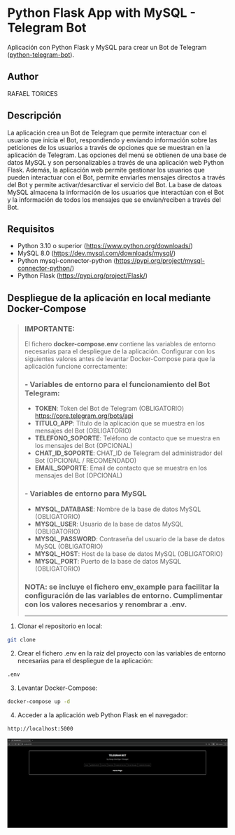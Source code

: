 # Python Flask App with MySQL - Telegram Bot

Aplicación con Python Flask y MySQL para crear un Bot de Telegram ([python-telegram-bot](https://core.telegram.org/bots/api)).

## Author

RAFAEL TORICES

## Descripción

La aplicación crea un Bot de Telegram que permite interactuar con el usuario que inicia el Bot, respondiendo y enviando información sobre las peticiones de los usuarios a través de opciones que se muestran en la aplicación de Telegram. Las opciones del menú se obtienen de una base de datos MySQL y son personalizables a través de una aplicación web Python Flask. Además, la aplicación web permite gestionar los usuarios que pueden interactuar con el Bot, permite enviarles mensajes directos a través del Bot y permite activar/desarctivar el servicio del Bot. La base de datoas MySQL almacena la información de los usuarios que interactúan con el Bot y la información de todos los mensajes que se envían/reciben a través del Bot.

## Requisitos

- Python 3.10 o superior (https://www.python.org/downloads/)
- MySQL 8.0 (https://dev.mysql.com/downloads/mysql/)
- Python mysql-connector-python (https://pypi.org/project/mysql-connector-python/)
- Python Flask (https://pypi.org/project/Flask/)

## Despliegue de la aplicación en local mediante Docker-Compose

> ### **IMPORTANTE**:
>El fichero **docker-compose.env** contiene las variables de entorno necesarias para el despliegue de la aplicación. Configurar con los siguientes valores antes de levantar Docker-Compose para que la aplicación funcione correctamente:
> ### - Variables de entorno para el funcionamiento del Bot Telegram:
>   - **TOKEN**: Token del Bot de Telegram (OBLIGATORIO) https://core.telegram.org/bots/api
>   - **TITULO_APP**: Título de la aplicación que se muestra en los mensajes del Bot (OBLIGATORIO)
>   - **TELEFONO_SOPORTE**: Teléfono de contacto que se muestra en los mensajes del Bot (OPCIONAL)
>   - **CHAT_ID_SOPORTE**: CHAT_ID de Telegram del administrador del Bot (OPCIONAL / RECOMENDADO)
>   - **EMAIL_SOPORTE**: Email de contacto que se muestra en los mensajes del Bot (OPCIONAL)
> ### - Variables de entorno para MySQL
>   - **MYSQL_DATABASE**: Nombre de la base de datos MySQL (OBLIGATORIO)
>   - **MYSQL_USER**: Usuario de la base de datos MySQL (OBLIGATORIO)
>   - **MYSQL_PASSWORD**: Contraseña del usuario de la base de datos MySQL (OBLIGATORIO)
>   - **MYSQL_HOST**: Host de la base de datos MySQL (OBLIGATORIO)
>   - **MYSQL_PORT**: Puerto de la base de datos MySQL (OBLIGATORIO)
>
> ### **NOTA:** se incluye el fichero env_example para facilitar la configuración de las variables de entorno. Cumplimentar con los valores necesarios y renombrar a **.env**.
> ------

1. Clonar el repositorio en local:

```bash
git clone
```

2. Crear el fichero .env en la raíz del proyecto con las variables de entorno necesarias para el despliegue de la aplicación:

```bash
.env
```

3. Levantar Docker-Compose:

```bash
docker-compose up -d
```

4. Acceder a la aplicación web Python Flask en el navegador:

```bash
http://localhost:5000
```

![Alt text](image.png)


